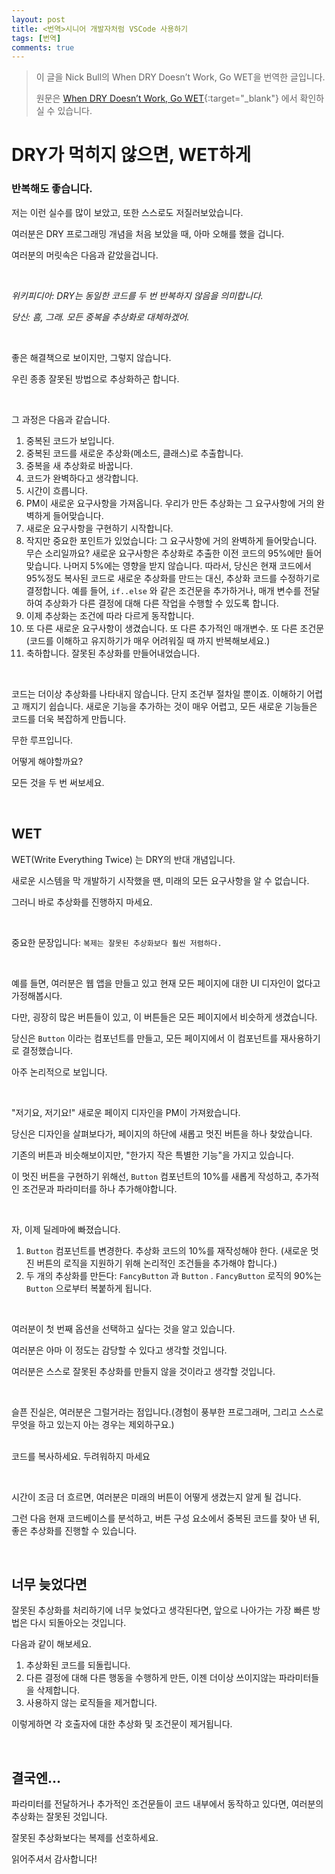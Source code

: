 ```yaml
---
layout: post
title: <번역>시니어 개발자처럼 VSCode 사용하기
tags: [번역]
comments: true
---
```


> 이 글을 Nick Bull의 When DRY Doesn’t Work, Go WET을 번역한 글입니다.
>
> 원문은 [When DRY Doesn’t Work, Go WET](https://medium.com/better-programming/when-dry-doesnt-work-go-wet-6befda0444bf){:target="\_blank"} 에서 확인하실 수 있습니다.

# DRY가 먹히지 않으면, WET하게

### 반복해도 좋습니다.



저는 이런 실수를 많이 보았고, 또한 스스로도 저질러보았습니다.

여러분은 DRY 프로그래밍 개념을 처음 보았을 때, 아마 오해를 했을 겁니다.

여러분의 머릿속은 다음과 같았을겁니다.

<br>

_위키피디아: DRY는 동일한 코드를 두 번 반복하지 않음을 의미합니다._

_당신: 흠, 그래. 모든 중복을 추상화로 대체하겠어._

<br>

좋은 해결책으로 보이지만, 그렇지 않습니다.

우린 종종 잘못된 방법으로 추상화하곤 합니다.

<br>

그 과정은 다음과 같습니다.

1. 중복된 코드가 보입니다.
2. 중복된 코드를 새로운 추상화(메소드, 클래스)로 추출합니다.
3. 중복을 새 추상화로 바꿉니다.
4. 코드가 완벽하다고 생각합니다.
5. 시간이 흐릅니다.
6. PM이 새로운 요구사항을 가져옵니다. 
   우리가 만든 추상화는 그 요구사항에 거의 완벽하게 들어맞습니다.
7. 새로운 요구사항을 구현하기 시작합니다.
8. 작지만 중요한 포인트가 있었습니다:
   그 요구사항에 거의 완벽하게 들어맞습니다. 
   무슨 소리일까요? 
   새로운 요구사항은 추상화로 추출한 이전 코드의 95%에만 들어맞습니다. 
   나머지 5%에는 영향을 받지 않습니다. 
   따라서, 당신은 현재 코드에서 95%정도 복사된 코드로 새로운 추상화를 만드는 대신, 추상화 코드를 수정하기로 결정합니다.
   예를 들어, `if..else` 와 같은 조건문을 추가하거나, 매개 변수를 전달하여 추상화가 다른 결정에 대해 다른 작업을 수행할 수 있도록 합니다.
9. 이제 추상화는 조건에 따라 다르게 동작합니다.
10. 또 다른 새로운 요구사항이 생겼습니다. 
    또 다른 추가적인 매개변수. 
    또 다른 조건문
    (코드를 이해하고 유지하기가 매우 어려워질 때 까지 반복해보세요.)
11. 축하합니다. 
    잘못된 추상화를 만들어내었습니다.

<br>

코드는 더이상 추상화를 나타내지 않습니다. 
단지 조건부 절차일 뿐이죠. 
이해하기 어렵고 깨지기 쉽습니다. 
새로운 기능을 추가하는 것이 매우 어렵고, 모든 새로운 기능들은 코드를 더욱 복잡하게 만듭니다.

무한 루프입니다.

어떻게 해야할까요?

모든 것을 두 번 써보세요.

<br>

## WET

WET(Write Everything Twice) 는 DRY의 반대 개념입니다.

새로운 시스템을 막 개발하기 시작했을 땐, 미래의 모든 요구사항을 알 수 없습니다.

그러니 바로 추상화를 진행하지 마세요.

<br>

중요한 문장입니다: `복제는 잘못된 추상화보다 훨씬 저렴하다.`

<br>

예를 들면, 여러분은 웹 앱을 만들고 있고 현재 모든 페이지에 대한 UI 디자인이 없다고 가정해봅시다.

다만, 굉장히 많은 버튼들이 있고, 이 버튼들은 모든 페이지에서 비슷하게 생겼습니다.

당신은 `Button` 이라는 컴포넌트를 만들고, 모든 페이지에서 이 컴포넌트를 재사용하기로 결정했습니다.

아주 논리적으로 보입니다.

<br>

"저기요, 저기요!" 새로운 페이지 디자인을 PM이 가져왔습니다.

당신은 디자인을 살펴보다가, 페이지의 하단에 새롭고 멋진 버튼을 하나 찾았습니다.

기존의 버튼과 비슷해보이지만, "한가지 작은 특별한 기능"을 가지고 있습니다.

이 멋진 버튼을 구현하기 위해선, `Button` 컴포넌트의 10%를 새롭게 작성하고, 추가적인 조건문과 파라미터를 하나 추가해야합니다.

<br>

자, 이제 딜레마에 빠졌습니다.

1. `Button` 컴포넌트를 변경한다. 
   추상화 코드의 10%를 재작성해야 한다.
   (새로운 멋진 버튼의 로직을 지원하기 위해 논리적인 조건들을 추가해야 합니다.)
2. 두 개의 추상화를 만든다: `FancyButton` 과 `Button` .
    `FancyButton` 로직의 90%는 `Button` 으로부터 복붙하게 됩니다.

<br>

여러분이 첫 번째 옵션을 선택하고 싶다는 것을 알고 있습니다.

여러분은 아마 이 정도는 감당할 수 있다고 생각할 것입니다.

여러분은 스스로 잘못된 추상화를 만들지 않을 것이라고 생각할 것입니다.

<br>

슬픈 진실은, 여러분은 그럴거라는 점입니다.(경험이 풍부한 프로그래머, 그리고 스스로 무엇을 하고 있는지 아는 경우는 제외하구요.)

<br>코드를 복사하세요. 두려워하지 마세요

<br>

시간이 조금 더 흐르면, 여러분은 미래의 버튼이 어떻게 생겼는지 알게 될 겁니다.

그런 다음 현재 코드베이스를 분석하고, 버튼 구성 요소에서 중복된 코드를 찾아 낸 뒤, 좋은 추상화를 진행할 수 있습니다.

<br>

## 너무 늦었다면

잘못된 추상화를 처리하기에 너무 늦었다고 생각된다면, 앞으로 나아가는 가장 빠른 방법은 다시 되돌아오는 것입니다.

다음과 같이 해보세요.

1. 추상화된 코드를 되돌립니다.
2. 다른 결정에 대해 다른 행동을 수행하게 만든, 이젠 더이상 쓰이지않는 파라미터들을 삭제합니다.
3. 사용하지 않는 로직들을 제거합니다.

이렇게하면 각 호출자에 대한 추상화 및 조건문이 제거됩니다.

<br>

## 결국엔...

파라미터를 전달하거나 추가적인 조건문들이 코드 내부에서 동작하고 있다면, 여러분의 추상화는 잘못된 것입니다.

잘못된 추상화보다는 복제를 선호하세요.

읽어주셔서 감사합니다!